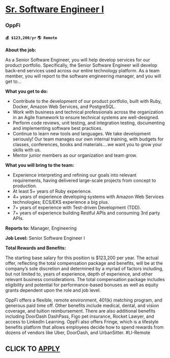 # [Sr. Software Engineer I](https://www.remotewlb.com/apply/sr-software-engineer-i-116741)  
### OppFi  
#### `💰 $123,200/yr` `🌎 Remote`  

**About the job:**

As a Senior Software Engineer, you will help develop services for our product portfolio. Specifically, the Senior Software Engineer will develop back-end services used across our entire technology platform. As a team member, you will report to the software engineering manager, and you will get to…

**What you get to do:**

  * Contribute to the development of our product portfolio, built with Ruby, Docker, Amazon Web Services, and PostgreSQL.
  * Work with business and technical professionals across the organization in an Agile framework to ensure technical systems are well-designed.
  * Perform code reviews, unit testing, and integration testing, documenting and implementing software best practices.
  * Continue to learn new tools and languages. We take development seriously! Our team manages our own internal training, with budgets for classes, conferences, books and materials….we want you to grow your skills with us.
  * Mentor junior members as our organization and team grow.

**What you will bring to the team:**

  * Experience interpreting and refining our goals into relevant requirements, having delivered large-scale projects from concept to production.
  * At least 5+ years of Ruby experience.
  * 4+ years of experience developing systems with Amazon Web Services technologies; ECS/EKS experience a big plus.
  * 7+ years of experience with Test-driven Development (TDD).
  * 7+ years of experience building Restful APIs and consuming 3rd party APIs.

**Reports to:** Manager, Engineering

**Job Level:** Senior Software Engineer I

**Total Rewards and Benefits:**

The starting base salary for this position is $123,200 per year. The actual offer, reflecting the total compensation package and benefits, will be at the company’s sole discretion and determined by a myriad of factors including, but not limited to, years of experience, depth of experience, and other relevant business considerations. The total compensation package includes eligibility and potential for performance-based bonuses as well as equity grants dependent upon the role and job level.

OppFi offers a flexible, remote environment, 401(k) matching program, and generous paid time off. Other benefits include medical, dental, and vision coverage, and tuition reimbursement. There are also additional benefits including DoorDash DashPass, Figo pet insurance, Rocket Lawyer, and access to LinkedIn Learning. OppFi also offers Fringe, which is a lifestyle benefits platform that allows employees decide how to spend rewards from dozens of vendors like Uber, DoorDash, and UrbanSitter. #LI-Remote

  
## CLICK TO [APPLY](https://www.remotewlb.com/apply/sr-software-engineer-i-116741)


